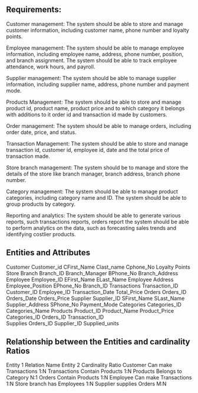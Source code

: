 ## Requirements: 
Customer management: The system should be able to store and manage customer information, including customer name, phone number and loyalty points.

Employee management: The system should be able to manage employee information, including employee name, address, phone number, position, and branch assignment. The system should be able to track employee attendance, work hours, and payroll.

Supplier management: The system should be able to manage supplier information, including supplier name, address, phone number and payment mode.

Products Management: The system should be able to store and manage product id, product name, product price and to which category it belongs with additions to it order id and transaction id made by customers.

Order management: The system should be able to manage orders, including order date, price, and status. 

Transaction Management: The system should be able to store and manage transaction id, customer id, employee id, date and the total price of transaction made.

Store branch management: The system should be to manage and store the details of the store like branch manager, branch address, branch phone number.

Category management: The system should be able to manage product categories, including category name and ID. The system should be able to group products by category.

Reporting and analytics: The system should be able to generate various reports, such transactions reports, orders report the system should be able to perform analytics on the data, such as forecasting sales trends and identifying costlier products.

## Entities and Attributes
Customer	Customer_id	CFirst_Name	Clast_name	Cphone_No	Loyalty Points
Store Branch	Branch_ID	Branch_Manager	BPhone_No	Branch_Address
Employee	Employee_ID	EFirst_Name 	ELast_Name	Employee Address	Employee_Position	EPhone_No	Branch_ID
Transactions	Transaction_ID	Customer_ID	Employee_ID	Transaction_Date	Total_Price
Orders	Orders_ID	Orders_Date	Orders_Price
Supplier	Supplier_ID	SFirst_Name	SLast_Name	Supplier_Address	SPhone_No	Payment_Mode
Categories	Categories_ID	Categories_Name
Products	Product_ID	Product_Name	Product_Price	Categories_ID	Orders_ID	Transaction_ID	
Supplies	Orders_ID	Supplier_ID	Supplied_units				

## Relationship between the Entities and cardinality Ratios
Entity 1	Relation Name	Entity 2	Cardinality Ratio
Customer	Can make	Transactions	1:N
Transactions	Contain	Products	1:N
Products	Belongs to	Category	N:1
Orders	Contain	Products	1:N
Employee	Can make	Transactions	1:N
Store branch	has	Employees	1:N
Supplier	supplies	Orders	M:N

